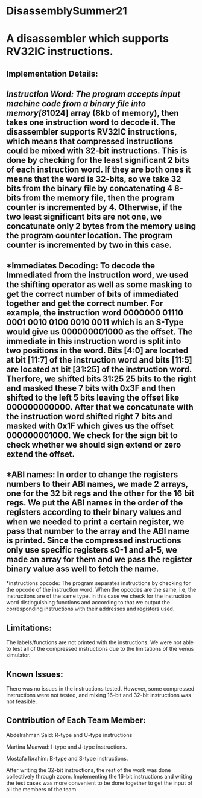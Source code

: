 # DisassemblySummer21
A disassembler which supports RV32IC instructions.
==================================================

Implementation Details:
---------------------------------
*Instruction Word:
The program accepts input machine code from a binary file into memory[8*1024] array (8kb of memory), then takes one instruction word to decode it. The disassembler supports RV32IC instructions, which means that compressed instructions could be mixed with 32-bit instructions. This is done by checking for the least significant 2 bits of each instruction word. If they are both ones it means that the word is 32-bits, so we take 32 bits from the binary file by concatenating 4 8-bits from the memory file, then the program counter is incremented by 4. Otherwise, if the two least significant bits are not one, we concatunate only 2 bytes from the memory using the program counter location. The program counter is incremented by two in this case.
--------------------------------
*Immediates Decoding:
To decode the Immediated from the instruction word, we used the shifting operator as well as some masking to get the correct number of bits of immediated together and get the correct number.
For example, the instruction word 0000000 01110 0001 0010 0100 0010 0011 which is an S-Type would give us 000000001000 as the offset. The immediate in this instruction word is split into two positions in the word. Bits [4:0] are located at bit [11:7] of the instruction word and bits [11:5] are located at bit [31:25] of the instruction word. Therfore, we shifted bits 31:25 25 bits to the right and masked these 7 bits with 0x3F and then shifted to the left 5 bits leaving the offset like 000000000000. After that we concatunate with the instruction word shifted right 7 bits and masked with 0x1F which gives us the offset 000000001000. We check for the sign bit to check whether we should sign extend or zero extend the offset.
--------------------------------
*ABI names:
In order to change the registers numbers to their ABI names, we made 2 arrays, one for the 32 bit regs and the other for the 16 bit regs. We put the ABI names in the order of the registers according to their binary values and when we needed to print a certain register, we pass that number to the array and the ABI name is printed. Since the compressed instructions only use specific registers s0-1 and a1-5, we made an array for them and we pass the register binary value ass well to fetch the name.
---------------------------------
*instructions opcode:
The program separates instructions by checking for the opcode of the instruction word. When the opcodes are the same, i.e, the instructions are of the same type. in this case we check for the instruction word distinguishing functions and according to that we output the corresponding instructions with their addresses and registers used.

Limitations:
---------------------------------
The labels/functions are not printed with the instructions.
We were not able to test all of the compressed instructions due to the limitations of the venus simulator.

Known Issues:
---------------------------------
There was no issues in the instructions tested. However, some compressed instructions were not tested, and mixing 16-bit and 32-bit instructions was not feasible.

Contribution of Each Team Member:
---------------------------------
Abdelrahman Said: R-type and U-type instructions

Martina Muawad: I-type and J-type instructions.

Mostafa Ibrahim: B-type and S-type instructions.

After writing the 32-bit instructions, the rest of the work was done collectively through zoom.
Implementing the 16-bit instructions and writing the test cases was more convenient to be done together to get the input of all the members of the team.

